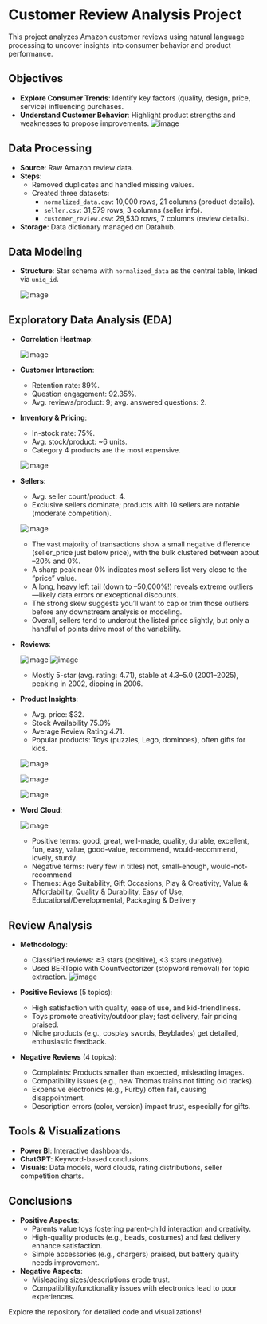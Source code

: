 # Customer Review Analysis Project

This project analyzes Amazon customer reviews using natural language processing to uncover insights into consumer behavior and product performance.

## Objectives
- **Explore Consumer Trends**: Identify key factors (quality, design, price, service) influencing purchases.
- **Understand Customer Behavior**: Highlight product strengths and weaknesses to propose improvements.
![image](https://github.com/user-attachments/assets/9674d52b-a66d-4e6a-b96d-60b129468b2f)

## Data Processing
- **Source**: Raw Amazon review data.
- **Steps**:
  - Removed duplicates and handled missing values.
  - Created three datasets:
    - `normalized_data.csv`: 10,000 rows, 21 columns (product details).
    - `seller.csv`: 31,579 rows, 3 columns (seller info).
    - `customer_review.csv`: 29,530 rows, 7 columns (review details).
- **Storage**: Data dictionary managed on Datahub.

## Data Modeling
- **Structure**: Star schema with `normalized_data` as the central table, linked via `uniq_id`.

   ![image](https://github.com/user-attachments/assets/c1ef7bb2-b834-4580-9688-e5c457b1d170)
  
## Exploratory Data Analysis (EDA)
- **Correlation Heatmap**:

  ![image](https://github.com/user-attachments/assets/3416efc4-7945-463b-9390-cb99f8a98283)

- **Customer Interaction**:
  - Retention rate: 89%.
  - Question engagement: 92.35%.
  - Avg. reviews/product: 9; avg. answered questions: 2.

- **Inventory & Pricing**:
  - In-stock rate: 75%.
  - Avg. stock/product: ~6 units.
  - Category 4 products are the most expensive.

  ![image](https://github.com/user-attachments/assets/f981dcfe-4890-4425-b053-f96878aec955)


- **Sellers**:
  - Avg. seller count/product: 4.
  - Exclusive sellers dominate; products with 10 sellers are notable (moderate competition).

  ![image](https://github.com/user-attachments/assets/bb7fac19-0faf-476f-af06-472e92ad6504) 

    - The vast majority of transactions show a small negative difference (seller_price just below price), with the bulk clustered between about –20% and 0%. 
    - A sharp peak near 0% indicates most sellers list very close to the “price” value. 
    - A long, heavy left tail (down to –50,000%!) reveals extreme outliers—likely data errors or exceptional discounts. 
    - The strong skew suggests you’ll want to cap or trim those outliers before any downstream analysis or modeling. 
    - Overall, sellers tend to undercut the listed price slightly, but only a handful of points drive most of the variability.

- **Reviews**:

  ![image](https://github.com/user-attachments/assets/2fe93078-2611-491f-942d-62e4c725f018)
  ![image](https://github.com/user-attachments/assets/5507eaa8-d1aa-4a98-9e33-0297a91f4202)
  
  - Mostly 5-star (avg. rating: 4.71), stable at 4.3–5.0 (2001–2025), peaking in 2002, dipping in 2006.
  
- **Product Insights**:
  - Avg. price: $32.
  - Stock Availability 75.0%
  - Average Review Rating 4.71.
  - Popular products: Toys (puzzles, Lego, dominoes), often gifts for kids.

  ![image](https://github.com/user-attachments/assets/45aa027a-ddd4-4963-a070-53a125aeab31)

  ![image](https://github.com/user-attachments/assets/82d441dd-df84-4adc-989c-65ddc1375611)
  
  ![image](https://github.com/user-attachments/assets/ab4add98-d094-49d3-9639-e32d76a051cd)


- **Word Cloud**:

  ![image](https://github.com/user-attachments/assets/1690d610-9bc2-4daf-9a5a-0ac993d73b69)

  - Positive terms: good, great, well-made, quality, durable, excellent, fun, easy, value, good-value, recommend, would-recommend, lovely, sturdy.
  - Negative terms: (very few in titles) not, small-enough, would-not-recommend
  - Themes: Age Suitability, Gift Occasions, Play & Creativity, Value & Affordability, Quality & Durability, Easy of Use, Educational/Developmental, Packaging & Delivery
## Review Analysis
- **Methodology**:
  - Classified reviews: ≥3 stars (positive), <3 stars (negative).
  - Used BERTopic with CountVectorizer (stopword removal) for topic extraction.
  ![image](https://github.com/user-attachments/assets/85c61d46-dba8-4b8e-b6a0-3a20f13e18ff)

- **Positive Reviews** (5 topics):
  - High satisfaction with quality, ease of use, and kid-friendliness.
  - Toys promote creativity/outdoor play; fast delivery, fair pricing praised.
  - Niche products (e.g., cosplay swords, Beyblades) get detailed, enthusiastic feedback.
- **Negative Reviews** (4 topics):
  - Complaints: Products smaller than expected, misleading images.
  - Compatibility issues (e.g., new Thomas trains not fitting old tracks).
  - Expensive electronics (e.g., Furby) often fail, causing disappointment.
  - Description errors (color, version) impact trust, especially for gifts.

## Tools & Visualizations
- **Power BI**: Interactive dashboards.
- **ChatGPT**: Keyword-based conclusions.
- **Visuals**: Data models, word clouds, rating distributions, seller competition charts.

## Conclusions
- **Positive Aspects**:
  - Parents value toys fostering parent-child interaction and creativity.
  - High-quality products (e.g., beads, costumes) and fast delivery enhance satisfaction.
  - Simple accessories (e.g., chargers) praised, but battery quality needs improvement.
- **Negative Aspects**:
  - Misleading sizes/descriptions erode trust.
  - Compatibility/functionality issues with electronics lead to poor experiences.

Explore the repository for detailed code and visualizations!
